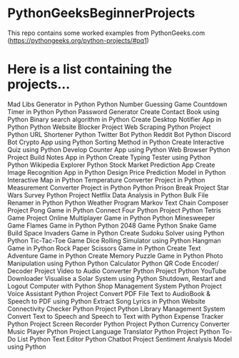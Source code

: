 # PythonGeeksBeginnerProjects
This repo contains some worked examples from PythonGeeks.com (https://pythongeeks.org/python-projects/#pq1)

# Here is a list containing the projects...
Mad Libs Generator in Python
Python Number Guessing Game
Countdown Timer in Python
Python Password Generator
Create Contact Book using Python
Binary search algorithm in Python
Create Desktop Notifier App in Python
Python Website Blocker Project
Web Scraping Python Project
Python URL Shortener
Python Twitter Bot
Python Reddit Bot
Python Discord Bot
Crypto App using Python
Sorting Method in Python
Create Interactive Quiz using Python
Develop Counter App using Python
Web Browser Python Project
Build Notes App in Python
Create Typing Tester using Python
Python Wikipedia Explorer
Python Stock Market Prediction App
Create Image Recognition App in Python
Design Price Prediction Model in Python
Interactive Map in Python
Temperature Converter Project in Python
Measurement Converter Project in Python
Python Prison Break Project
Star Wars Survey Python Project
Netflix Data Analysis in Python
Bulk File Renamer in Python
Python Weather Program
Markov Text Chain Composer Project
Pong Game in Python
Connect Four Python Project
Python Tetris Game Project
Online Multiplayer Game in Python
Python Minesweeper Game
Flames Game in Python
Python 2048 Game
Python Snake Game
Build Space Invaders Game in Python
Create Sudoku Solver using Python
Python Tic-Tac-Toe Game
Dice Rolling Simulator using Python
Hangman Game in Python
Rock Paper Scissors Game in Python
Create Text Adventure Game in Python
Create Memory Puzzle Game in Python
Photo Manipulation using Python
Python Calculator
Python QR Code Encoder/ Decoder Project
Video to Audio Converter Python Project
Python YouTube Downloader
Visualise a Solar System using Python
Shutdown, Restart and Logout Computer with Python
Shop Management System Python Project
Voice Assistant Python Project
Convert PDF File Text to AudioBook & Speech to PDF using Python
Extract Song Lyrics in Python
Website Connectivity Checker Python Project
Python Library Management System
Convert Text to Speech and Speech to Text with Python
Expense Tracker Python Project
Screen Recorder Python Project
Python Currency Converter
Music Player Python Project
Language Translator Python Project
Python To-Do List
Python Text Editor
Python Chatbot Project
Sentiment Analysis Model using Python